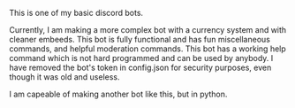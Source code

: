 This is one of my basic discord bots.

Currently, I am making a more complex bot with a currency system and with cleaner embeeds.
This bot is fully functional and has fun miscellaneous commands, and helpful moderation commands.
This bot has a working help command which is not hard programmed and can be used by anybody.
I have removed the bot's token in config.json for security purposes, even though it was old and useless.

I am capeable of making another bot like this, but in python.
